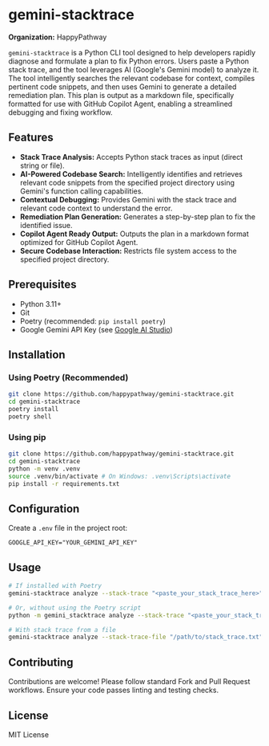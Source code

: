 # gemini-stacktrace

**Organization:** HappyPathway

`gemini-stacktrace` is a Python CLI tool designed to help developers rapidly diagnose and formulate a plan to fix Python errors. Users paste a Python stack trace, and the tool leverages AI (Google's Gemini model) to analyze it. The tool intelligently searches the relevant codebase for context, compiles pertinent code snippets, and then uses Gemini to generate a detailed remediation plan. This plan is output as a markdown file, specifically formatted for use with GitHub Copilot Agent, enabling a streamlined debugging and fixing workflow.

## Features

* **Stack Trace Analysis:** Accepts Python stack traces as input (direct string or file).
* **AI-Powered Codebase Search:** Intelligently identifies and retrieves relevant code snippets from the specified project directory using Gemini's function calling capabilities.
* **Contextual Debugging:** Provides Gemini with the stack trace and relevant code context to understand the error.
* **Remediation Plan Generation:** Generates a step-by-step plan to fix the identified issue.
* **Copilot Agent Ready Output:** Outputs the plan in a markdown format optimized for GitHub Copilot Agent.
* **Secure Codebase Interaction:** Restricts file system access to the specified project directory.

## Prerequisites

* Python 3.11+
* Git
* Poetry (recommended: `pip install poetry`)
* Google Gemini API Key (see [Google AI Studio](https://ai.google.dev/))

## Installation

### Using Poetry (Recommended)

```bash
git clone https://github.com/happypathway/gemini-stacktrace.git
cd gemini-stacktrace
poetry install
poetry shell
```

### Using pip

```bash
git clone https://github.com/happypathway/gemini-stacktrace.git
cd gemini-stacktrace
python -m venv .venv
source .venv/bin/activate # On Windows: .venv\Scripts\activate
pip install -r requirements.txt
```

## Configuration

Create a `.env` file in the project root:

```
GOOGLE_API_KEY="YOUR_GEMINI_API_KEY"
```

## Usage

```bash
# If installed with Poetry
gemini-stacktrace analyze --stack-trace "<paste_your_stack_trace_here>" --project-dir "/path/to/your/codebase" --output-file "remediation_plan.md"

# Or, without using the Poetry script
python -m gemini_stacktrace analyze --stack-trace "<paste_your_stack_trace_here>" --project-dir "/path/to/your/codebase" --output-file "remediation_plan.md"

# With stack trace from a file
gemini-stacktrace analyze --stack-trace-file "/path/to/stack_trace.txt" --project-dir "/path/to/your/codebase" --output-file "remediation_plan.md"
```

## Contributing

Contributions are welcome! Please follow standard Fork and Pull Request workflows. Ensure your code passes linting and testing checks.

## License

MIT License
